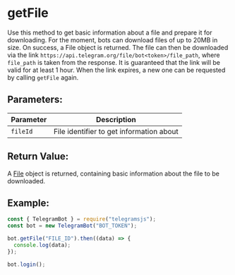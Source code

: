 # getFile

Use this method to get basic information about a file and prepare it for downloading. For the moment, bots can download files of up to 20MB in size. On success, a File object is returned. The file can then be downloaded via the link `https://api.telegram.org/file/bot<token>/file_path`, where `file_path` is taken from the response. It is guaranteed that the link will be valid for at least 1 hour. When the link expires, a new one can be requested by calling `getFile` again.

## Parameters:

| Parameter | Description                              |
| --------- | ---------------------------------------- |
| `fileId`  | File identifier to get information about |

## Return Value:

A [File](https://core.telegram.org/bots/api#file) object is returned, containing basic information about the file to be downloaded.

## Example:

```javascript
const { TelegramBot } = require("telegramsjs");
const bot = new TelegramBot("BOT_TOKEN");

bot.getFile("FILE_ID").then((data) => {
  console.log(data);
});

bot.login();
```
